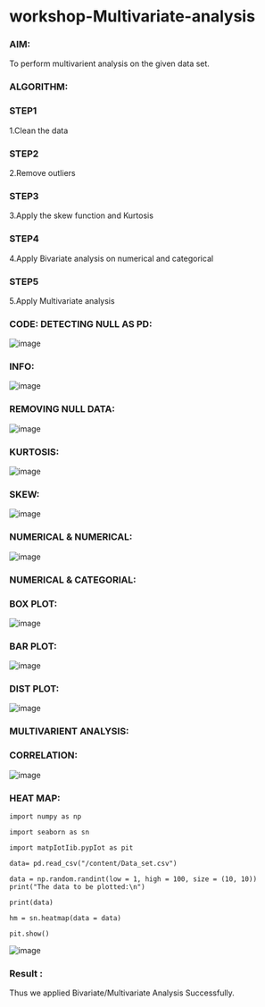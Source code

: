 # workshop-Multivariate-analysis

### AIM:

To perform multivarient analysis on the given data set.

### ALGORITHM:

### STEP1

1.Clean the data

### STEP2

2.Remove outliers

### STEP3

3.Apply the skew function and Kurtosis

### STEP4

4.Apply Bivariate analysis on numerical and categorical

### STEP5

5.Apply Multivariate analysis

### CODE: DETECTING NULL AS PD:

![image](https://user-images.githubusercontent.com/120443233/229036837-5126b688-eb1b-4b60-8dd0-6e02e6229ccf.png)

### INFO:

![image](https://user-images.githubusercontent.com/120443233/229036873-4bee1d2d-306f-4d56-ac12-d970c3876a5c.png)

### REMOVING NULL DATA:

![image](https://user-images.githubusercontent.com/120443233/229037736-5a90fed2-af36-424c-841e-01984ecf7e7d.png)

### KURTOSIS:

![image](https://user-images.githubusercontent.com/120443233/229037880-8aec6ffd-acc4-472a-b217-5f5a645b2a8e.png)

### SKEW:

![image](https://user-images.githubusercontent.com/120443233/229037999-04367e2f-316d-482f-9044-25c1a39c0416.png)

### NUMERICAL & NUMERICAL:

![image](https://user-images.githubusercontent.com/120443233/229038111-21d9bba8-4c48-4ad0-a8dc-f43c8e2eded1.png)

### NUMERICAL & CATEGORIAL:

### BOX PLOT:

![image](https://user-images.githubusercontent.com/120443233/229038219-daa50b03-1e44-4c32-9e3e-51314a1aa207.png)

### BAR PLOT:

![image](https://user-images.githubusercontent.com/120443233/229038439-587381ee-ef6c-4f81-bfd8-dde44aa14e6c.png)

### DIST PLOT:

![image](https://user-images.githubusercontent.com/120443233/229038790-bf5fa454-6b38-4910-898d-2e3158ba58d9.png)

### MULTIVARIENT ANALYSIS:

### CORRELATION:

![image](https://user-images.githubusercontent.com/120443233/229038890-7fbd101c-4305-4230-8604-418cadf30e4e.png)

### HEAT MAP:
```
import numpy as np

import seaborn as sn

import matpIotIib.pypIot as pit

data= pd.read_csv("/content/Data_set.csv")

data = np.random.randint(low = 1, high = 100, size = (10, 10)) print("The data to be plotted:\n")

print(data)

hm = sn.heatmap(data = data)

pit.show()
```
![image](https://user-images.githubusercontent.com/120443233/229039077-dab2b2bd-6a60-4821-ac2e-ee70b3a14990.png)

### Result :

Thus we applied Bivariate/Multivariate Analysis Successfully.

